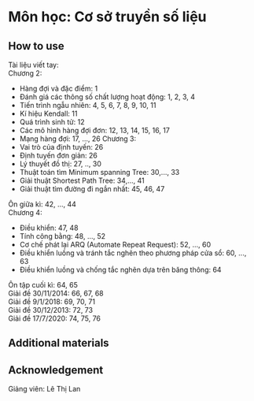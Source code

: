 # Môn học: Cơ sở truyền số liệu

## How to use

Tài liệu viết tay:\
Chương 2:

- Hàng đợi và đặc điểm: 1
- Đánh giá các thông số chất lượng hoạt động: 1, 2, 3, 4
- Tiến trình ngẫu nhiên: 4, 5, 6, 7, 8, 9, 10, 11
- Kí hiệu Kendall: 11
- Quá trình sinh tử: 12
- Các mô hình hàng đợi đơn: 12, 13, 14, 15, 16, 17
- Mạng hàng đợi: 17, ..., 26
Chương 3:
- Vai trò của định tuyến: 26
- Định tuyến đơn giản: 26
- Lý thuyết đồ thị: 27, .., 30
- Thuật toán tìm Minimum spanning Tree: 30,..., 33
- Giải thuật Shortest Path Tree: 34,..., 41
- Giải thuật tìm đường đi ngắn nhất: 45, 46, 47
  
Ôn giữa kì: 42, ..., 44\
Chương 4:

- Điều khiển: 47, 48
- Tính công bằng: 48, ..., 52
- Cơ chế phát lại ARQ (Automate Repeat Request): 52, ..., 60
- Điều khiển luồng và tránh tắc nghẽn theo phương pháp cửa sổ: 60, ..., 63
- Điều khiển luồng và chống tắc nghẽn dựa trên băng thông: 64

Ôn tập cuối kì: 64, 65 \
Giải đề 30/11/2014: 66, 67, 68 \
Giải đề 9/1/2018: 69, 70, 71 \
Giải đề 30/12/2013: 72, 73 \
Giải đề 17/7/2020: 74, 75, 76

## Additional materials

## Acknowledgement

Giảng viên: Lê Thị Lan